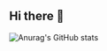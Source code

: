 ## Hi there 👋

![Anurag's GitHub stats](https://github-readme-stats.vercel.app/api?username=ChinedumEze&show_icons=true&theme=radical)
